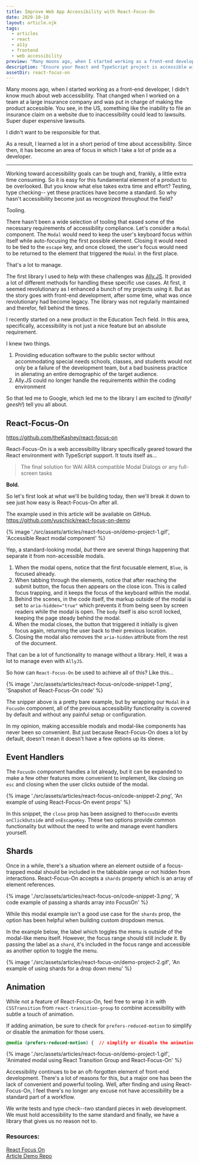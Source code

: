 ```yaml
---
title: Improve Web App Accessibility with React-Focus-On
date: 2020-10-10
layout: article.njk
tags:
  - articles
  - react
  - a11y
  - frontend
  - web accessibility
preview: "Many moons ago, when I started working as a front-end developer, I didn't know much about web accessibility. That changed when I worked on a team at a large insurance company and was put in charge of making the product accessible. You see, in the US, something like the inability to file an insurance claim on a website due to inaccessibility could lead to lawsuits. Super duper expensive lawsuits. I didn't want to be responsible for that."
description: "Ensure your React and TypeScript project is accessible with React-Focus-On. So easy to use, there's no longer an excuse to not have an accessible product."
assetDir: react-focus-on
---
```


Many moons ago, when I started working as a front-end developer, I didn't know much about web accessibility. That changed when I worked on a team at a large insurance company and was put in charge of making the product accessible. You see, in the US, something like the inability to file an insurance claim on a website due to inaccessibility could lead to lawsuits. Super duper expensive lawsuits.

I didn't want to be responsible for that.

As a result, I learned a lot in a short period of time about accessibility. Since then, it has become an area of focus in which I take a lot of pride as a developer.

---

Working toward accessibility goals can be tough and, frankly, a little extra time consuming. So it is easy for this fundamental element of a product to be overlooked. But you know what else takes extra time and effort? Testing, type checking-- yet these practices have become a standard. So why hasn't accessibility become just as recognized throughout the field?

Tooling.

There hasn't been a wide selection of tooling that eased some of the necessary requirements of accessibility compliance. Let's consider a `Modal` component. The `Modal` would need to keep the user's keyboard focus within itself while auto-focusing the first possible element. Closing it would need to be tied to the `escape` key, and once closed, the user's focus would need to be returned to the element that triggered the `Modal` in the first place.

That's a lot to manage.

The first library I used to help with these challenges was [Ally.JS](https://allyjs.io/). It provided a lot of different methods for handling these specific use cases. At first, it seemed revolutionary as I enhanced a bunch of my projects using it. But as the story goes with front-end development, after some time, what was once revolutionary had become legacy. The library was not regularly maintained and therefor, fell behind the times.

I recently started on a new product in the Education Tech field. In this area, specifically, accessibility is not just a nice feature but an absolute requirement.

I knew two things.

1.  Providing education software to the public sector without accommodating special needs schools, classes, and students would not only be a failure of the development team, but a bad business practice in alienating an entire demographic of the target audience.
2.  Ally.JS could no longer handle the requirements within the coding environment

So that led me to Google, which led me to the library I am excited to (_finally! geesh!_) tell you all about.

## React-Focus-On

<https://github.com/theKashey/react-focus-on>

React-Focus-On is a web accessibility library specifically geared toward the React environment with TypeScript support. It touts itself as...

> The final solution for WAI ARIA compatible Modal Dialogs or any full-screen tasks

**Bold.**

So let's first look at what we'll be building today, then we'll break it down to see just how easy is React-Focus-On after all.

The example used in this article will be available on GitHub. <https://github.com/yuschick/react-focus-on-demo>

{% image './src/assets/articles/react-focus-on/demo-project-1.gif', 'Accessible React modal component' %}

Yep, a standard-looking modal, _but_ there are several things happening that separate it from non-accessible modals.

1.  When the modal opens, notice that the first focusable element, `Blue`, is focused already.
2.  When tabbing through the elements, notice that after reaching the submit button, the focus then appears on the close icon. This is called focus trapping, and it keeps the focus of the keyboard within the modal.
3.  Behind the scenes, in the code itself, the markup outside of the modal is set to `aria-hidden="true"` which prevents it from being seen by screen readers while the modal is open. The `body` itself is also scroll locked, keeping the page steady behind the modal.
4.  When the modal closes, the button that triggered it initially is given focus again, returning the user back to their previous location.
5.  Closing the modal also removes the `aria-hidden` attribute from the rest of the document.

That can be a lot of functionality to manage without a library. Hell, it was a lot to manage even with `AllyJS`.

So how can `React-Focus-On` be used to achieve all of this? Like this...

{% image './src/assets/articles/react-focus-on/code-snippet-1.png', 'Snapshot of React-Focus-On code' %}

The snipper above is a pretty bare example, but by wrapping our `Modal` in a `FocusOn` component, all of the previous accessibility functionality is covered by default and without any painful setup or configuration.

In my opinion, making accessible modals and modal-like components has never been so convenient. But just because React-Focus-On does a lot by default, doesn't mean it doesn't have a few options up its sleeve.

## Event Handlers

The `FocusOn` component handles a lot already, but it can be expanded to make a few other features more convenient to implement, like closing on `esc` and closing when the user clicks outside of the modal.

{% image './src/assets/articles/react-focus-on/code-snippet-2.png', 'An example of using React-Focus-On event props' %}

In this snippet, the `close` prop has been assigned to the`FocusOn` events `onClickOutside` and `onEscapeKey`. These two options provide common functionality but without the need to write and manage event handlers yourself.

## Shards

Once in a while, there's a situation where an element outside of a focus-trapped modal should be included in the tabbable range or not hidden from interactions. React-Focus-On accepts a `shards` property which is an array of element references.

{% image './src/assets/articles/react-focus-on/code-snippet-3.png', 'A code example of passing a shards array into FocusOn' %}

While this modal example isn't a good use case for the `shards` prop, the option has been helpful when building custom dropdown menus.

In the example below, the label which toggles the menu is outside of the modal-like menu itself. However, the focus range should still include it. By passing the label as a `shard`, it's included in the focus range and accessible as another option to toggle the menu.

{% image './src/assets/articles/react-focus-on/demo-project-2.gif', 'An example of using shards for a drop down menu' %}

## Animation

While not a feature of React-Focus-On, feel free to wrap it in with `CSSTransition` from `react-transition-group` to combine accessibility with subtle a touch of animation.

If adding animation, be sure to check for `prefers-reduced-motion` to simplify or disable the animation for those users.

```css
@media (prefers-reduced-motion) {  // simplify or disable the animation}
```

{% image './src/assets/articles/react-focus-on/demo-project-1.gif', 'Animated modal using React Transition Group and React-Focus-On' %}

Accessibility continues to be an oft-forgotten element of front-end development. There's a lot of reasons for this, but a major one has been the lack of convenient and powerful tooling. Well, after finding and using React-Focus-On, I feel there's no longer any excuse not have accessibility be a standard part of a workflow.

We write tests and type check--two standard pieces in web development. We must hold accessibility to the same standard and finally, we have a library that gives us no reason not to.

### Resources:

[React Focus On](https://github.com/theKashey/react-focus-on)\
[Article Demo Repo](https://github.com/yuschick/react-focus-on-demo)
